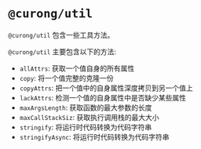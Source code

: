 # `@curong/util`

`@curong/util` 包含一些工具方法。


`@curong/util` 主要包含以下的方法:

- `allAttrs`: 获取一个值自身的所有属性
- `copy`: 将一个值完整的克隆一份
- `copyAttrs`: 把一个值中的自身属性深度拷贝到另一个值上
- `lackAttrs`: 检测一个值的自身属性中是否缺少某些属性
- `maxArgsLength`: 获取函数的最大参数的长度
- `maxCallStackSiz`: 获取执行调用栈的最大大小
- `stringify`: 将运行时代码转换为代码字符串
- `stringifyAsync`: 将运行时代码转换为代码字符串

